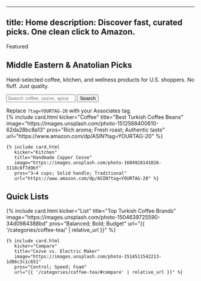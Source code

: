 
---
title: Home
description: Discover fast, curated picks. One clean click to Amazon.
---

<section class="hero">
  <div class="card">
    <div class="kicker">Featured</div>
    <h1>Middle Eastern & Anatolian Picks</h1>
    <p>Hand-selected coffee, kitchen, and wellness products for U.S. shoppers. No fluff. Just quality.</p>
    <form id="sform" class="search" role="search" aria-label="Site search">
      <input name="q" type="search" placeholder="Search coffee, cezve, spices..." aria-label="Search">
      <button type="submit">Search</button>
    </form>
    <div class="notice" style="margin-top:10px">Replace <code>?tag=YOURTAG-20</code> with your Associates tag.</div>
  </div>
  <div class="grid">
    {% include card.html
       kicker="Coffee"
       title="Best Turkish Coffee Beans"
       image="https://images.unsplash.com/photo-1512568400610-62da28bc8a13"
       pros="Rich aroma; Fresh roast; Authentic taste"
       url="https://www.amazon.com/dp/ASIN?tag=YOURTAG-20" %}

    {% include card.html
       kicker="Kitchen"
       title="Handmade Copper Cezve"
       image="https://images.unsplash.com/photo-1604928141026-3118c8f7d9bf"
       pros="3–4 cups; Solid handle; Traditional"
       url="https://www.amazon.com/dp/ASIN?tag=YOURTAG-20" %}
  </div>
</section>

<section class="section">
  <h2>Quick Lists</h2>
  <div class="grid">
    {% include card.html
       kicker="List"
       title="Top Turkish Coffee Brands"
       image="https://images.unsplash.com/photo-1504639725590-34d0984388bd"
       pros="Balanced; Bold; Budget"
       url="{{ '/categories/coffee-tea/' | relative_url }}" %}

    {% include card.html
       kicker="Compare"
       title="Cezve vs. Electric Maker"
       image="https://images.unsplash.com/photo-1514511542213-1d86c3c1c651"
       pros="Control; Speed; Foam"
       url="{{ '/categories/coffee-tea/#compare' | relative_url }}" %}
  </div>
</section>
